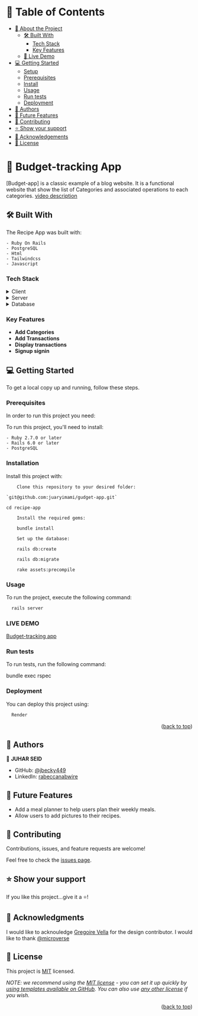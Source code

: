 <a name="readme-top"></a>

# 📗 Table of Contents

- [📖 About the Project](#about-project)
  - [🛠 Built With](#built-with)
    - [Tech Stack](#tech-stack)
    - [Key Features](#key-features)
  - [🚀 Live Demo](#live-demo)
- [💻 Getting Started](#getting-started)
  - [Setup](#setup)
  - [Prerequisites](#prerequisites)
  - [Install](#install)
  - [Usage](#usage)
  - [Run tests](#run-tests)
  - [Deployment](#triangular_flag_on_post-deployment)
- [👥 Authors](#authors)
- [🔭 Future Features](#future-features)
- [🤝 Contributing](#contributing)
- [⭐️ Show your support](#support)
- [🙏 Acknowledgements](#acknowledgements)
- [📝 License](#license)

# 📖 Budget-tracking App <a name="about-project"></a>

[Budget-app] is a classic example of a blog website. It is a functional website that show the list of Categories and associated operations to each categories.
[video description](https://drive.google.com/file/d/1u0gzAJP0sEVT7LaJ48EY9rsItkdQ2XMm/view?usp=sharing)

## 🛠 Built With <a name="built-with"></a>

The Recipe App was built with:

    - Ruby On Rails
    - PostgreSQL
    - Html
    - Tailwindcss
    - Javascript

### Tech Stack <a name="tech-stack"></a>

<details>
  <summary>Client</summary>
  The client side of this application is webpage built with html, css, javascript.
</details>

<details>
  <summary>Server</summary>
  Rails server is used to host this application
</details>

<details>
<summary>Database</summary>
    Postgres database version 14.
</details>

### Key Features <a name="key-features"></a>

- **Add Categories**
- **Add Transactions**
- **Display transactions**
- **Signup signin**

## 💻 Getting Started <a name="getting-started"></a>

To get a local copy up and running, follow these steps.

### Prerequisites

In order to run this project you need:

To run this project, you'll need to install:

    - Ruby 2.7.0 or later
    - Rails 6.0 or later
    - PostgreSQL

### Installation

Install this project with:

```
    Clone this repository to your desired folder:

`git@github.com:juaryimami/gudget-app.git`

cd recipe-app

    Install the required gems:

    bundle install

    Set up the database:

    rails db:create

    rails db:migrate

    rake assets:precompile
```

### Usage

To run the project, execute the following command:

```sh
  rails server
```
### LIVE DEMO
[Budget-tracking app](https://budgetapp.onrender.com/)

### Run tests

To run tests, run the following command:

bundle exec rspec

### Deployment

You can deploy this project using:

```sh
  Render
```

 <p align="right">(<a href="#readme-top">back to top</a>)</p>

## 👥 Authors <a name="authors"></a>

👤 **JUHAR SEID**

- GitHub: [@jbecky449](https://github.com/becky449)
- LinkedIn: [rabeccanabwire](https://www.linkedin.com/in/rabecca-nabwire/)

## 🔭 Future Features <a name="future-features"></a>

- Add a meal planner to help users plan their weekly meals.
- Allow users to add pictures to their recipes.

## 🤝 Contributing <a name="contributing"></a>

Contributions, issues, and feature requests are welcome!

Feel free to check the [issues page](https://github.com/habasm/budbet-app/issues).

## ⭐️ Show your support <a name="support"></a>

If you like this project...give it a ⭐️!

## 🙏 Acknowledgments <a name="acknowledgements"></a>

I would like to acknouledge  [Gregoire Vella](https://www.behance.net/gregoirevella) for the design contributor. 
I would like to thank [@microverse](https://www.microverse.org/)

## 📝 License <a name="license"></a>

This project is [MIT](./LICENSE) licensed.

_NOTE: we recommend using the [MIT license](https://choosealicense.com/licenses/mit/) - you can set it up quickly by [using templates available on GitHub](https://docs.github.com/en/communities/setting-up-your-project-for-healthy-contributions/adding-a-license-to-a-repository). You can also use [any other license](https://choosealicense.com/licenses/) if you wish._

<p align="right">(<a href="#readme-top">back to top</a>)</p>
